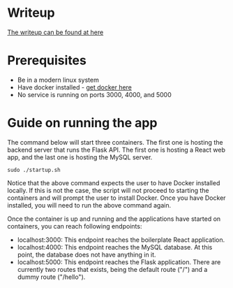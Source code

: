 # Writeup
 
[The writeup can be found at here](https://docs.google.com/document/d/13oWfhbKjyR-rqHgePtYeOm5C5SETE_u0oMiI64eTn2M/edit?usp=sharing)
 
# Prerequisites 
 
* Be in a modern linux system 
* Have docker installed - [get docker here](https://docs.docker.com/get-docker/)
* No service is running on ports 3000, 4000, and 5000
 
# Guide on running the app
 
The command below will start three containers. The first one is hosting the backend server that runs the Flask API. The first one is hosting a React web app, and the last one is hosting the MySQL server.    
 
`sudo ./startup.sh`
 
Notice that the above command expects the user to have Docker installed locally. If this is not the case, the script will not proceed to starting the containers and will prompt the user to install Docker. Once you have Docker installed, you will need to run the above command again.
 
Once the container is up and running and the applications have started on containers, you can reach following endpoints:
* localhost:3000: This endpoint reaches the boilerplate React application. 
* localhost:4000: This endpoint reaches the MySQL database. At this point, the database does not have anything in it.
* localhost:5000: This endpoint reaches the Flask application. There are currently two routes that exists, being the default route ("/") and a dummy route ("/hello").
